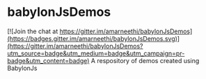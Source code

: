 # babylonJsDemos

[![Join the chat at https://gitter.im/amarneethi/babylonJsDemos](https://badges.gitter.im/amarneethi/babylonJsDemos.svg)](https://gitter.im/amarneethi/babylonJsDemos?utm_source=badge&utm_medium=badge&utm_campaign=pr-badge&utm_content=badge)
A respository of demos created using BabylonJs
